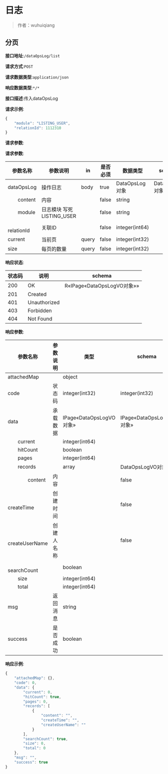 # 日志

> 作者：wuhuiqiang

## 分页


**接口地址**:`/dataOpsLog/list`


**请求方式**:`POST`


**请求数据类型**:`application/json`


**响应数据类型**:`*/*`


**接口描述**:传入dataOpsLog


**请求示例**:


```javascript
{
	"module": "LISTING_USER",
	"relationId": 1112310
}
```


**请求参数**:


**请求参数**:


| 参数名称 | 参数说明 | in    | 是否必须 | 数据类型 | schema |
| -------- | -------- | ----- | -------- | -------- | ------ |
|dataOpsLog|操作日志|body|true|DataOpsLog对象|DataOpsLog对象|
|&emsp;&emsp;content|内容||false|string||
|&emsp;&emsp;module|日志模块 写死LISTING_USER||false|string||
|&emsp;&emsp;relationId|关联ID||false|integer(int64)||
|current|当前页|query|false|integer(int32)||
|size|每页的数量|query|false|integer(int32)||


**响应状态**:


| 状态码 | 说明 | schema |
| -------- | -------- | ----- | 
|200|OK|R«IPage«DataOpsLogVO对象»»|
|201|Created||
|401|Unauthorized||
|403|Forbidden||
|404|Not Found||


**响应参数**:


| 参数名称 | 参数说明 | 类型 | schema |
| -------- | -------- | ----- |----- | 
|attachedMap||object||
|code|状态码|integer(int32)|integer(int32)|
|data|承载数据|IPage«DataOpsLogVO对象»|IPage«DataOpsLogVO对象»|
|&emsp;&emsp;current||integer(int64)||
|&emsp;&emsp;hitCount||boolean||
|&emsp;&emsp;pages||integer(int64)||
|&emsp;&emsp;records||array|DataOpsLogVO对象|
|&emsp;&emsp;&emsp;&emsp;content|内容||false|string||
|&emsp;&emsp;&emsp;&emsp;createTime|创建时间||false|string(date-time)||
|&emsp;&emsp;&emsp;&emsp;createUserName|创建人名称||false|string||
|&emsp;&emsp;searchCount||boolean||
|&emsp;&emsp;size||integer(int64)||
|&emsp;&emsp;total||integer(int64)||
|msg|返回消息|string||
|success|是否成功|boolean||


**响应示例**:
```javascript
{
	"attachedMap": {},
	"code": 0,
	"data": {
		"current": 0,
		"hitCount": true,
		"pages": 0,
		"records": [
			{
				"content": "",
				"createTime": "",
				"createUserName": ""
			}
		],
		"searchCount": true,
		"size": 0,
		"total": 0
	},
	"msg": "",
	"success": true
}
```